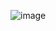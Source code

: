 ![image](https://user-images.githubusercontent.com/31981663/161475067-dcccc97a-b69c-48f7-bb99-b183ced62097.png)

